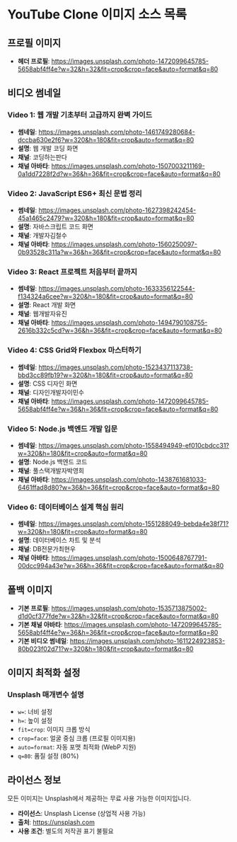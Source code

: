# YouTube Clone 이미지 소스 목록

## 프로필 이미지
- **헤더 프로필**: https://images.unsplash.com/photo-1472099645785-5658abf4ff4e?w=32&h=32&fit=crop&crop=face&auto=format&q=80

## 비디오 썸네일

### Video 1: 웹 개발 기초부터 고급까지 완벽 가이드
- **썸네일**: https://images.unsplash.com/photo-1461749280684-dccba630e2f6?w=320&h=180&fit=crop&auto=format&q=80
- **설명**: 웹 개발 코딩 화면
- **채널**: 코딩하는판다
- **채널 아바타**: https://images.unsplash.com/photo-1507003211169-0a1dd7228f2d?w=36&h=36&fit=crop&crop=face&auto=format&q=80

### Video 2: JavaScript ES6+ 최신 문법 정리
- **썸네일**: https://images.unsplash.com/photo-1627398242454-45a1465c2479?w=320&h=180&fit=crop&auto=format&q=80
- **설명**: 자바스크립트 코드 화면
- **채널**: 개발자김철수
- **채널 아바타**: https://images.unsplash.com/photo-1560250097-0b93528c311a?w=36&h=36&fit=crop&crop=face&auto=format&q=80

### Video 3: React 프로젝트 처음부터 끝까지
- **썸네일**: https://images.unsplash.com/photo-1633356122544-f134324a6cee?w=320&h=180&fit=crop&auto=format&q=80
- **설명**: React 개발 화면
- **채널**: 웹개발자유진
- **채널 아바타**: https://images.unsplash.com/photo-1494790108755-2616b332c5cd?w=36&h=36&fit=crop&crop=face&auto=format&q=80

### Video 4: CSS Grid와 Flexbox 마스터하기
- **썸네일**: https://images.unsplash.com/photo-1523437113738-bbd3cc89fb19?w=320&h=180&fit=crop&auto=format&q=80
- **설명**: CSS 디자인 화면
- **채널**: 디자인개발자이민수
- **채널 아바타**: https://images.unsplash.com/photo-1472099645785-5658abf4ff4e?w=36&h=36&fit=crop&crop=face&auto=format&q=80

### Video 5: Node.js 백엔드 개발 입문
- **썸네일**: https://images.unsplash.com/photo-1558494949-ef010cbdcc31?w=320&h=180&fit=crop&auto=format&q=80
- **설명**: Node.js 백엔드 코드
- **채널**: 풀스택개발자박영희
- **채널 아바타**: https://images.unsplash.com/photo-1438761681033-6461ffad8d80?w=36&h=36&fit=crop&crop=face&auto=format&q=80

### Video 6: 데이터베이스 설계 핵심 원리
- **썸네일**: https://images.unsplash.com/photo-1551288049-bebda4e38f71?w=320&h=180&fit=crop&auto=format&q=80
- **설명**: 데이터베이스 차트 및 분석
- **채널**: DB전문가최현우
- **채널 아바타**: https://images.unsplash.com/photo-1500648767791-00dcc994a43e?w=36&h=36&fit=crop&crop=face&auto=format&q=80

## 폴백 이미지
- **기본 프로필**: https://images.unsplash.com/photo-1535713875002-d1d0cf377fde?w=32&h=32&fit=crop&crop=face&auto=format&q=80
- **기본 채널 아바타**: https://images.unsplash.com/photo-1472099645785-5658abf4ff4e?w=36&h=36&fit=crop&crop=face&auto=format&q=80
- **기본 비디오 썸네일**: https://images.unsplash.com/photo-1611224923853-80b023f02d71?w=320&h=180&fit=crop&auto=format&q=80

## 이미지 최적화 설정

### Unsplash 매개변수 설명
- `w=`: 너비 설정
- `h=`: 높이 설정
- `fit=crop`: 이미지 크롭 방식
- `crop=face`: 얼굴 중심 크롭 (프로필 이미지용)
- `auto=format`: 자동 포맷 최적화 (WebP 지원)
- `q=80`: 품질 설정 (80%)

## 라이선스 정보
모든 이미지는 Unsplash에서 제공하는 무료 사용 가능한 이미지입니다.
- **라이선스**: Unsplash License (상업적 사용 가능)
- **출처**: https://unsplash.com
- **사용 조건**: 별도의 저작권 표기 불필요